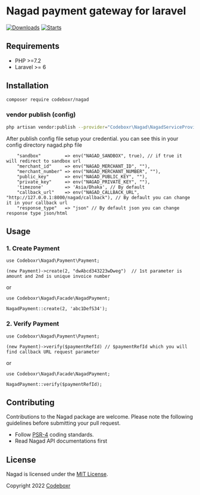 
# Nagad payment gateway for laravel

[![Downloads](https://img.shields.io/packagist/dt/codeboxr/nagad)](https://packagist.org/packages/codeboxr/nagad)
[![Starts](https://img.shields.io/packagist/stars/codeboxr/nagad)](https://packagist.org/packages/codeboxr/nagad)


## Requirements

- PHP >=7.2
- Laravel >= 6

## Installation

```bash
composer require codeboxr/nagad
```

### vendor publish (config)
```bash
php artisan vendor:publish --provider="Codeboxr\Nagad\NagadServiceProvider"
```

After publish config file setup your credential. you can see this in your config directory nagad.php file
```
    "sandbox"         => env("NAGAD_SANDBOX", true), // if true it will redirect to sandbox url
    "merchant_id"     => env("NAGAD_MERCHANT_ID", ""), 
    "merchant_number" => env("NAGAD_MERCHANT_NUMBER", ""),
    "public_key"      => env("NAGAD_PUBLIC_KEY", ""),
    "private_key"     => env("NAGAD_PRIVATE_KEY", ""),
    'timezone'        => 'Asia/Dhaka', // By default 
    "callback_url"    => env("NAGAD_CALLBACK_URL", "http://127.0.0.1:8000/nagad/callback"), // By default you can change it in your callback url
    "response_type"   => "json" // By default json you can change response type json/html 
```

## Usage

### 1. Create Payment

```
use Codeboxr\Nagad\Payment\Payment;

(new Payment)->create(2, "dwAbcd343223wDweg")  // 1st parameter is amount and 2nd is unique invoice number 
```
or

```
use Codeboxr\Nagad\Facade\NagadPayment;

NagadPayment::create(2, 'abc1DefS34');
```
### 2. Verify Payment

```
use Codeboxr\Nagad\Payment\Payment;

(new Payment)->verify($paymentRefId) // $paymentRefId which you will find callback URL request parameter
```
or

```
use Codeboxr\Nagad\Facade\NagadPayment;

NagadPayment::verify($paymentRefId);
```

## Contributing

Contributions to the Nagad package are welcome. Please note the following guidelines before submitting your pull request.

- Follow [PSR-4](http://www.php-fig.org/psr/psr-4/) coding standards.
- Read Nagad API documentations first

## License

Nagad is licensed under the [MIT License](http://opensource.org/licenses/MIT).

Copyright 2022 [Codeboxr](https://codeboxr.com)
